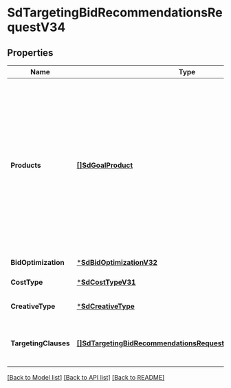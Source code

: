 # SdTargetingBidRecommendationsRequestV34

## Properties
Name | Type | Description | Notes
------------ | ------------- | ------------- | -------------
**Products** | [**[]SdGoalProduct**](SDGoalProduct.md) | A list of products to tailor bid recommendations for category and audience based targeting clauses. This array must contain consistent fields of either asins or landing pages (when linking to other pages), these cannot be mixed for any given request. If landingPageUrl is used, only one item is allowed for the list. | [optional] [default to null]
**BidOptimization** | [***SdBidOptimizationV32**](SDBidOptimizationV32.md) |  | [default to null]
**CostType** | [***SdCostTypeV31**](SDCostTypeV31.md) |  | [default to null]
**CreativeType** | [***SdCreativeType**](SDCreativeType.md) |  | [optional] [default to null]
**TargetingClauses** | [**[]SdTargetingBidRecommendationsRequestV34TargetingClauses**](SDTargetingBidRecommendationsRequestV34_targetingClauses.md) | A list of targeting clauses to receive bid recommendations for. | [default to null]

[[Back to Model list]](../README.md#documentation-for-models) [[Back to API list]](../README.md#documentation-for-api-endpoints) [[Back to README]](../README.md)

